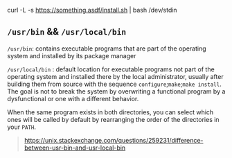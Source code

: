 


curl -L -s https://something.asdf/install.sh | bash /dev/stdin



## `/usr/bin` && `/usr/local/bin`

`/usr/bin`: contains executable programs that are part of the operating system and installed by its package manager

`/usr/local/bin` : default location for executable programs not part of the operating system and installed there by the local administrator, usually after building them from source with the sequence `configure`;`make`;`make install`. The goal is not to break the system by overwriting a functional program by a dysfunctional or one with a different behavior.

When the same program exists in both directories, you can select which ones will be called by default by rearranging the order of the directories in your `PATH`.

> https://unix.stackexchange.com/questions/259231/difference-between-usr-bin-and-usr-local-bin